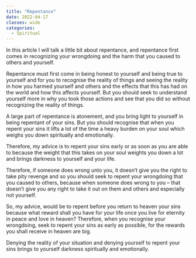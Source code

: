 ```yaml
---
title: "Repentance"
date: 2022-04-17
classes: wide
categories:
  - Spiritual 
---
```


In this article I will talk a little bit about repentance, and repentance first comes in recognizing your wrongdoing and the harm that you caused to others and yourself.

Repentance must first come in being honest to yourself and being true to yourself and for you to recognise the reality of things and seeing the reality in how you harmed yourself and others and the effects that this has had on the world and how this affects yourself. But you should seek to understand yourself more in why you took those actions and see that you did so without recognizing the reality of things.

A large part of repentance is atonement, and you bring light to yourself in being repentant of your sins. But you should recognise that when you repent your sins it lifts a lot of the time a heavy burden on your soul which weighs you down spiritually and emotionally.

Therefore, my advice is to repent your sins early or as soon as you are able to because the weight that this takes on your soul weights you down a lot and brings darkness to yourself and your life.

Therefore, if someone does wrong unto you, it doesn’t give you the right to take pity revenge and so you should seek to repent your wrongdoing that you caused to others, because when someone does wrong to you – that doesn’t give you any right to take it out on them and others and especially not yourself.

So, my advice, would be to repent before you return to heaven your sins because what reward shall you have for your life once you live for eternity in peace and love in heaven? Therefore, when you recognise your wrongdoing, seek to repent your sins as early as possible, for the rewards you shall receive in heaven are big.

Denying the reality of your situation and denying yourself to repent your sins brings to yourself darkness spiritually and emotionally.

